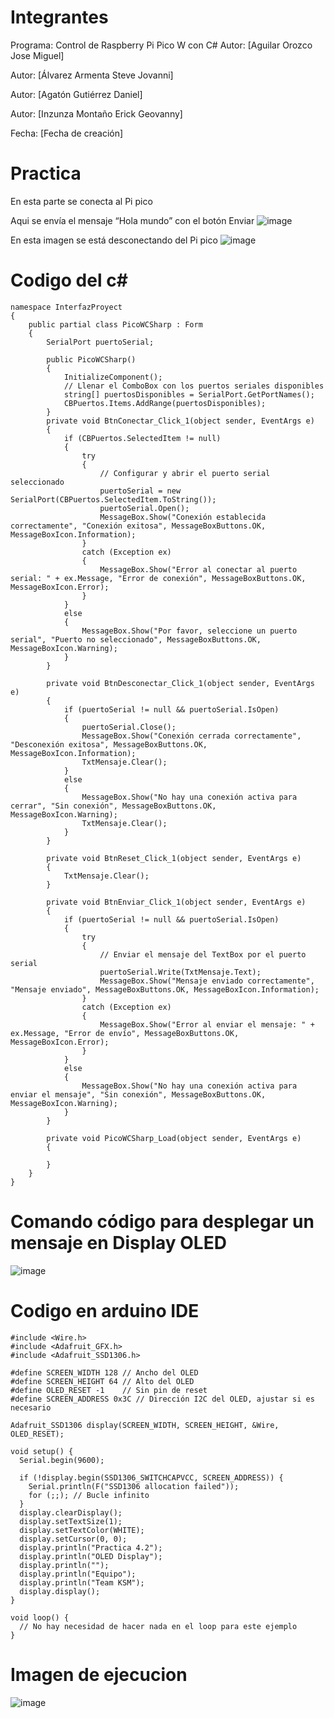 # Integrantes
 Programa: Control de Raspberry Pi Pico W con C#
  Autor: [Aguilar Orozco Jose Miguel]
  
Autor: [Álvarez Armenta Steve Jovanni]

Autor: [Agatón Gutiérrez Daniel]

Autor: [Inzunza Montaño Erick Geovanny]

  Fecha: [Fecha de creación]
  
# Practica
En esta parte se conecta al Pi pico

Aqui se envía el mensaje “Hola mundo” con el botón Enviar
![image](https://github.com/MigOrozco/Equipo-Interfaz/assets/158230692/c55eb4ea-1099-4c1b-839c-663ae615af5c)

En esta imagen se está desconectando  del Pi pico
![image](https://github.com/MigOrozco/Equipo-Interfaz/assets/158230692/a0ade724-2b26-4b1d-824d-2e11da5825a6)

# Codigo del c#
```
namespace InterfazProyect
{
    public partial class PicoWCSharp : Form
    {
        SerialPort puertoSerial;

        public PicoWCSharp()
        {
            InitializeComponent();
            // Llenar el ComboBox con los puertos seriales disponibles
            string[] puertosDisponibles = SerialPort.GetPortNames();
            CBPuertos.Items.AddRange(puertosDisponibles);
        }
        private void BtnConectar_Click_1(object sender, EventArgs e)
        {
            if (CBPuertos.SelectedItem != null)
            {
                try
                {
                    // Configurar y abrir el puerto serial seleccionado
                    puertoSerial = new SerialPort(CBPuertos.SelectedItem.ToString());
                    puertoSerial.Open();
                    MessageBox.Show("Conexión establecida correctamente", "Conexión exitosa", MessageBoxButtons.OK, MessageBoxIcon.Information);
                }
                catch (Exception ex)
                {
                    MessageBox.Show("Error al conectar al puerto serial: " + ex.Message, "Error de conexión", MessageBoxButtons.OK, MessageBoxIcon.Error);
                }
            }
            else
            {
                MessageBox.Show("Por favor, seleccione un puerto serial", "Puerto no seleccionado", MessageBoxButtons.OK, MessageBoxIcon.Warning);
            }
        }

        private void BtnDesconectar_Click_1(object sender, EventArgs e)
        {
            if (puertoSerial != null && puertoSerial.IsOpen)
            {
                puertoSerial.Close();
                MessageBox.Show("Conexión cerrada correctamente", "Desconexión exitosa", MessageBoxButtons.OK, MessageBoxIcon.Information);
                TxtMensaje.Clear();
            }
            else
            {
                MessageBox.Show("No hay una conexión activa para cerrar", "Sin conexión", MessageBoxButtons.OK, MessageBoxIcon.Warning);
                TxtMensaje.Clear();
            }
        }

        private void BtnReset_Click_1(object sender, EventArgs e)
        {
            TxtMensaje.Clear();
        }

        private void BtnEnviar_Click_1(object sender, EventArgs e)
        {
            if (puertoSerial != null && puertoSerial.IsOpen)
            {
                try
                {
                    // Enviar el mensaje del TextBox por el puerto serial
                    puertoSerial.Write(TxtMensaje.Text);
                    MessageBox.Show("Mensaje enviado correctamente", "Mensaje enviado", MessageBoxButtons.OK, MessageBoxIcon.Information);
                }
                catch (Exception ex)
                {
                    MessageBox.Show("Error al enviar el mensaje: " + ex.Message, "Error de envío", MessageBoxButtons.OK, MessageBoxIcon.Error);
                }
            }
            else
            {
                MessageBox.Show("No hay una conexión activa para enviar el mensaje", "Sin conexión", MessageBoxButtons.OK, MessageBoxIcon.Warning);
            }
        }

        private void PicoWCSharp_Load(object sender, EventArgs e)
        {

        }
    }
}
```

# Comando código para desplegar un mensaje en Display OLED
![image](https://github.com/MigOrozco/Equipo-Interfaz/assets/158230692/1fd8ad80-bf97-484a-bb53-13440447f69c)

# Codigo en arduino IDE
```
#include <Wire.h>
#include <Adafruit_GFX.h>
#include <Adafruit_SSD1306.h>

#define SCREEN_WIDTH 128 // Ancho del OLED
#define SCREEN_HEIGHT 64 // Alto del OLED
#define OLED_RESET -1    // Sin pin de reset
#define SCREEN_ADDRESS 0x3C // Dirección I2C del OLED, ajustar si es necesario

Adafruit_SSD1306 display(SCREEN_WIDTH, SCREEN_HEIGHT, &Wire, OLED_RESET);

void setup() {
  Serial.begin(9600);

  if (!display.begin(SSD1306_SWITCHCAPVCC, SCREEN_ADDRESS)) {
    Serial.println(F("SSD1306 allocation failed"));
    for (;;); // Bucle infinito
  }
  display.clearDisplay();
  display.setTextSize(1);
  display.setTextColor(WHITE);
  display.setCursor(0, 0);
  display.println("Practica 4.2");
  display.println("OLED Display");
  display.println("");
  display.println("Equipo");
  display.println("Team KSM");
  display.display();
}

void loop() {
  // No hay necesidad de hacer nada en el loop para este ejemplo
}

```

# Imagen de ejecucion
![image](https://github.com/MigOrozco/Equipo-Interfaz/assets/158230692/2d5c8510-992a-4c83-be8b-271aa3c71665)


